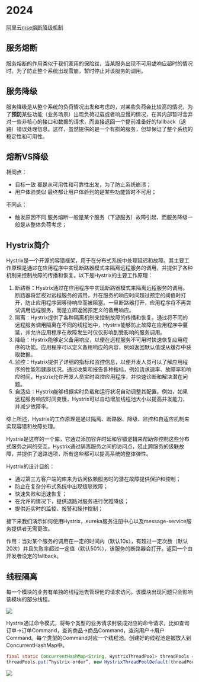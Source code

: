 # 2024

[阿里云mse熔断降级机制](https://help.aliyun.com/zh/mse/user-guide/configure-circuit-breaking-rules-1?spm=5176.12818093_-1363046575.console-base_help.dexternal.3be916d0B5dfH6&scm=20140722.S_help%40%40%E6%96%87%E6%A1%A3%40%40421960.S_BB1%40bl%2BRQW%40ag0%2BBB2%40ag0%2Bhot%2Bos0.ID_421960-RL_%E7%86%94%E6%96%AD-LOC_console~UND~help-OR_ser-PAR1_2150459717294817277222426e53ad-V_3-P0_1)





## 服务熔断

服务熔断的作用类似于我们家用的保险丝，当某服务出现不可用或响应超时的情况时，为了防止整个系统出现雪崩，暂时停止对该服务的调用。

## 服务降级

服务降级是从整个系统的负荷情况出发和考虑的，对某些负荷会比较高的情况，为了**预防**某些功能（业务场景）出现负荷过载或者响应慢的情况，在其内部暂时舍弃对一些非核心的接口和数据的请求，而直接返回一个提前准备好的fallback（退路）错误处理信息。这样，虽然提供的是一个有损的服务，但却保证了整个系统的稳定性和可用性。

## 熔断VS降级

相同点：

- 目标一致 都是从可用性和可靠性出发，为了防止系统崩溃；
- 用户体验类似 最终都让用户体验到的是某些功能暂时不可用；

不同点：

- 触发原因不同 服务熔断一般是某个服务（下游服务）故障引起，而服务降级一般是从整体负荷考虑；



## Hystrix简介

Hystrix是一个开源的容错框架，用于在分布式系统中处理延迟和故障。其主要工作原理是通过在应用程序中实现断路器模式来隔离远程服务的调用，并提供了各种机制来控制故障的传播和恢复。以下是Hystrix的主要工作原理：

1. 断路器：Hystrix通过在应用程序中实现断路器模式来隔离远程服务的调用。断路器将监视对远程服务的调用，并在服务的响应时间超过预定的阈值时打开，防止应用程序因等待响应而被阻塞。一旦断路器打开，应用程序将不再尝试调用远程服务，而是立即返回预定义的备用响应。
2. 隔离：Hystrix提供了各种隔离机制来控制故障的传播和恢复。通过将不同的远程服务调用隔离在不同的线程池中，Hystrix能够防止故障在应用程序中蔓延，并允许应用程序在故障发生时仅仅影响到受影响的服务调用。
3. 降级：Hystrix能够定义备用响应，以便在远程服务不可用时快速恢复应用程序的功能。应用程序可以定义备用响应的内容，例如返回默认值或从缓存中获取数据。
4. 监控：Hystrix提供了详细的指标和监控信息，以便开发人员可以了解应用程序的性能和健康状况。通过收集和报告各种指标，例如请求速率、故障率和响应时间，Hystrix允许开发人员实时监控应用程序，并快速诊断和解决潜在问题。
5. 自适应：Hystrix能够根据实时负载和运行状况自动调整其配置。例如，如果远程服务响应时间变慢，Hystrix可以自动增加线程池大小以提高并发能力，并减少故障率。

综上所述，Hystrix的工作原理是通过隔离、断路器、降级、监控和自适应机制来实现容错和故障处理。



Hystrix是这样的一个库，它通过添加容许时延和容错逻辑来帮助你控制这些分布式服务之间的交互。Hystrix通过隔离服务之间的访问点，阻止跨服务的级联故障，并提供了退路选项，所有这些都可以提高系统的整体弹性。

Hystrix的设计目的：

+ 通过第三方客户端的库来为访问依赖服务时的潜在故障提供保护和控制；
+ 防止在复杂分布式系统中出现级联故障；
+ 快速失败和迅速恢复；
+ 在允许的情况下，提供退路对服务进行优雅降级；
+ 提供近实时的监控、报警和操作控制；

接下来我们演示如何使用Hystrix，eureka服务注册中心以及message-service服务提供者无需更改。

作用：当对某个服务的调用在一定的时间内（默认10s），有超过一定次数（默认20次）并且失败率超过一定值（默认50%），该服务的断路器会打开。返回一个由开发者设定的fallback。

## 线程隔离

每一个模块的业务有单独的线程池去管理他的请求访问。该模块出现问题只会影响该模块的部分线程。

![](https://coderymy-image.oss-cn-beijing.aliyuncs.com/picgo/20230206091518.png)



Hystrix通过命令模式，将每个类型的业务请求封装成对应的命令请求，比如查询订单->订单Command，查询商品->商品Command，查询用户->用户Command。每个类型的Command对应一个线程池。创建好的线程池是被放入到ConcurrentHashMap中。

```java
final static ConcurrentHashMap<String, HystrixThreadPool> threadPools = new ConcurrentHashMap<String, HystrixThreadPool>();
threadPools.put(“hystrix-order”, new HystrixThreadPoolDefault(threadPoolKey, propertiesBuilder));
```

![](https://coderymy-image.oss-cn-beijing.aliyuncs.com/picgo/20230206094657.png)

